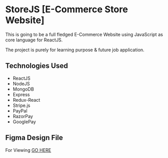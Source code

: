 # StoreJS [E-Commerce Store Website]

This is going to be a full fledged E-Commerce Website using JavaScript as core language for ReactJS.

The project is purely for learning purpose & future job application.

## Technologies Used

- ReactJS
- NodeJS
- MongoDB
- Express
- Redux-React
- Stripe.js
- PayPal
- RazorPay
- GooglePay

## Figma Design File

For Viewing [GO HERE](https://www.figma.com/file/bAO3dmZDJM2UcJUz7ezltb/E-Commerce-Store-Project?node-id=64%3A0)
